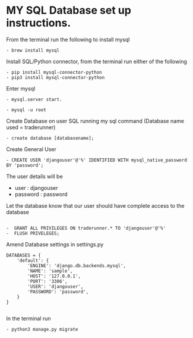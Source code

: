 # MY SQL Database set up instructions.

From the terminal run the following to install mysql

```
- brew install mysql
```

Install SQL/Python connector, from the terminal run either of the following

```
- pip install mysql-connector-python 
- pip3 install mysql-connector-python
```

Enter mysql 

```
- mysql.server start.

- mysql -u root
```

Create Database on user SQL running my sql command (Database name used = traderunner)

```
- create database [databasename];
```

Create General User 

```
- CREATE USER 'djangouser'@'%' IDENTIFIED WITH mysql_native_password BY 'password';

```

The user details will be 

 - user : djangouser
 - password : password 

 Let the database know that our user should have complete access to the database 
 
 ```
 
 -  GRANT ALL PRIVILEGES ON traderunner.* TO 'djangouser'@'%'
 -  FLUSH PRIVELEGES;
 
 ```
 

Amend Database settings in settings.py 

```
DATABASES = {
    'default': {
        'ENGINE': 'django.db.backends.mysql',
        'NAME': 'sample',
        'HOST': '127.0.0.1',
        'PORT': '3306',
        'USER': 'djangouser',
        'PASSWORD': 'password',
    }
}


```

In the terminal run 


```
- python3 manage.py migrate
```

